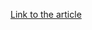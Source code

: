 [Link to the article](https://www.cybereason.com/blog/operation-ghostshell-novel-rat-targets-global-aerospace-and-telecoms-firms#iocs)
